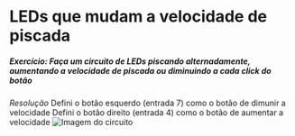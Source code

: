 # LEDs que mudam a velocidade de piscada
##### Exercício: Faça um circuito de LEDs piscando alternadamente, aumentando a velocidade de piscada ou diminuindo a cada click do botão

_Resolução_
Defini o botão esquerdo (entrada 7) como o botão de dimunir a velocidade
Defini o botão direito (entrada 4) como o botão de aumentar a velocidade
![Imagem do circuito](https://i.ibb.co/Hgvv9Df/ledscombot-o.png)